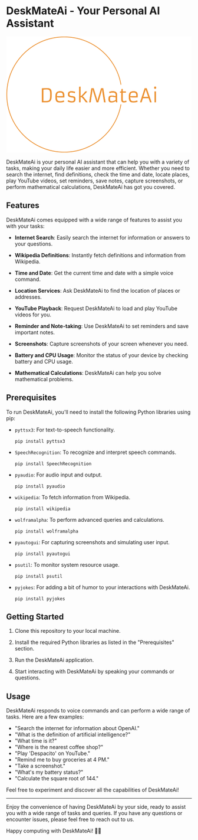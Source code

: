# DeskMateAi - Your Personal AI Assistant

![DeskMateAi Logo](https://github.com/SahilWagh1/DeskMateAi/blob/main/deskmateai-low-resolution-logo-transparent%20(2).png)

DeskMateAi is your personal AI assistant that can help you with a variety of tasks, making your daily life easier and more efficient. Whether you need to search the internet, find definitions, check the time and date, locate places, play YouTube videos, set reminders, save notes, capture screenshots, or perform mathematical calculations, DeskMateAi has got you covered.

## Features

DeskMateAi comes equipped with a wide range of features to assist you with your tasks:

- **Internet Search**: Easily search the internet for information or answers to your questions.

- **Wikipedia Definitions**: Instantly fetch definitions and information from Wikipedia.

- **Time and Date**: Get the current time and date with a simple voice command.

- **Location Services**: Ask DeskMateAi to find the location of places or addresses.

- **YouTube Playback**: Request DeskMateAi to load and play YouTube videos for you.

- **Reminder and Note-taking**: Use DeskMateAi to set reminders and save important notes.

- **Screenshots**: Capture screenshots of your screen whenever you need.

- **Battery and CPU Usage**: Monitor the status of your device by checking battery and CPU usage.

- **Mathematical Calculations**: DeskMateAi can help you solve mathematical problems.

## Prerequisites

To run DeskMateAi, you'll need to install the following Python libraries using pip:

- `pyttsx3`: For text-to-speech functionality.
   ```
   pip install pyttsx3
   ```

- `SpeechRecognition`: To recognize and interpret speech commands.
   ```
   pip install SpeechRecognition
   ```

- `pyaudio`: For audio input and output.
   ```
   pip install pyaudio
   ```

- `wikipedia`: To fetch information from Wikipedia.
   ```
   pip install wikipedia
   ```

- `wolframalpha`: To perform advanced queries and calculations.
   ```
   pip install wolframalpha
   ```

- `pyautogui`: For capturing screenshots and simulating user input.
   ```
   pip install pyautogui
   ```

- `psutil`: To monitor system resource usage.
   ```
   pip install psutil
   ```

- `pyjokes`: For adding a bit of humor to your interactions with DeskMateAi.
   ```
   pip install pyjokes
   ```

## Getting Started

1. Clone this repository to your local machine.

2. Install the required Python libraries as listed in the "Prerequisites" section.

3. Run the DeskMateAi application.

4. Start interacting with DeskMateAi by speaking your commands or questions.

## Usage

DeskMateAi responds to voice commands and can perform a wide range of tasks. Here are a few examples:

- "Search the internet for information about OpenAI."
- "What is the definition of artificial intelligence?"
- "What time is it?"
- "Where is the nearest coffee shop?"
- "Play 'Despacito' on YouTube."
- "Remind me to buy groceries at 4 PM."
- "Take a screenshot."
- "What's my battery status?"
- "Calculate the square root of 144."

Feel free to experiment and discover all the capabilities of DeskMateAi!

---

Enjoy the convenience of having DeskMateAi by your side, ready to assist you with a wide range of tasks and queries. If you have any questions or encounter issues, please feel free to reach out to us.

Happy computing with DeskMateAi! 🤖🌟
